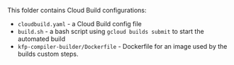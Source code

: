 This folder contains Cloud Build configurations:
- `cloudbuild.yaml` - a Cloud Build config file
- `build.sh` - a bash script using `gcloud builds submit` to start the automated build
- `kfp-compiler-builder/Dockerfile` - Dockerfile for an image used by the builds custom steps.

